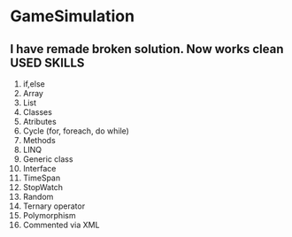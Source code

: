 # GameSimulation
I have remade broken solution. Now works clean
USED SKILLS
-------------------
1) if,else
2) Array
3) List
4) Classes
5) Atributes
6) Cycle (for, foreach, do while)
7) Methods
8) LINQ
9) Generic class
10) Interface
11) TimeSpan
12) StopWatch
13) Random
14) Ternary operator
15) Polymorphism
16) Commented via XML

